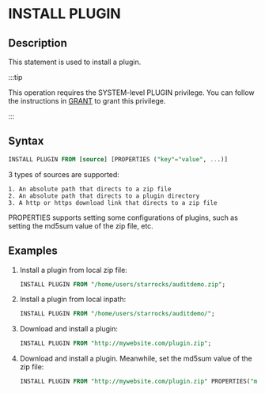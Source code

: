 ---
---

# INSTALL PLUGIN

## Description

This statement is used to install a plugin.

:::tip

This operation requires the SYSTEM-level PLUGIN privilege. You can follow the instructions in [GRANT](../account-management/GRANT.md) to grant this privilege.

:::

## Syntax

```sql
INSTALL PLUGIN FROM [source] [PROPERTIES ("key"="value", ...)]
```

3 types of sources are supported:

```plain text
1. An absolute path that directs to a zip file
2. An absolute path that directs to a plugin directory 
3. A http or https download link that directs to a zip file
```

PROPERTIES supports setting some configurations of plugins, such as setting the  md5sum value of the zip file, etc.

## Examples

1. Install a plugin from local zip file:

    ```sql
    INSTALL PLUGIN FROM "/home/users/starrocks/auditdemo.zip";
    ```

2. Install a plugin from local inpath:

    ```sql
    INSTALL PLUGIN FROM "/home/users/starrocks/auditdemo/";
    ```

3. Download and install a plugin:

    ```sql
    INSTALL PLUGIN FROM "http://mywebsite.com/plugin.zip";
    ```

4. Download and install a plugin. Meanwhile, set the md5sum value of the zip file:

    ```sql
    INSTALL PLUGIN FROM "http://mywebsite.com/plugin.zip" PROPERTIES("md5sum" = "73877f6029216f4314d712086a146570");
    ```

